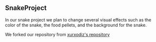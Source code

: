 ## SnakeProject ##
In our snake project we plan to change several visual effects such as the color of the snake, the food pellets, and the background for the snake. 
<p>We forked our repository from <a href = "https://github.com/xurxodiz/snake">xurxodiz's repository</a></p>